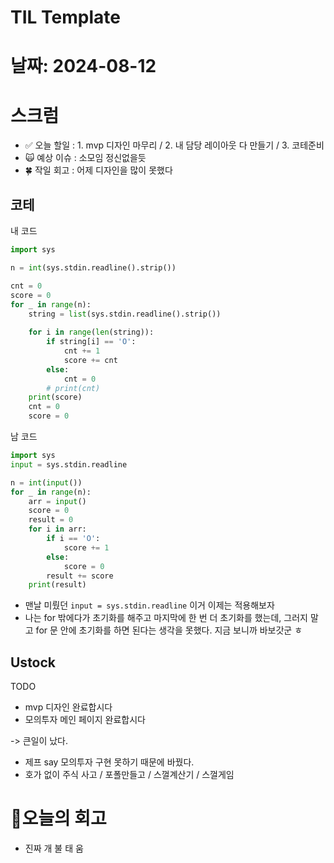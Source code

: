 # TIL Template

# 날짜: 2024-08-12

# 스크럼
- ✅ 오늘 할일 : 1. mvp 디자인 마무리 / 2. 내 담당 레이아웃 다 만들기 / 3. 코테준비
- 🙀 예상 이슈 : 소모임 정신없을듯
- 🍀 작일 회고 : 어제 디자인을 많이 못했다

## 코테

내 코드
```python
import sys

n = int(sys.stdin.readline().strip())

cnt = 0
score = 0
for _ in range(n):
    string = list(sys.stdin.readline().strip())
    
    for i in range(len(string)):
        if string[i] == 'O':
            cnt += 1
            score += cnt
        else:
            cnt = 0
        # print(cnt)
    print(score)
    cnt = 0
    score = 0
```

남 코드
```python
import sys
input = sys.stdin.readline

n = int(input())
for _ in range(n):
    arr = input()
    score = 0
    result = 0
    for i in arr:
        if i == 'O':
            score += 1
        else: 
            score = 0
        result += score
    print(result)
```
- 맨날 미뤘던 ``input = sys.stdin.readline`` 이거 이제는 적용해보자
- 나는 for 밖에다가 초기화를 해주고 마지막에 한 번 더 초기화를 했는데, 그러지 말고 for 문 안에 초기화를 하면 된다는 생각을 못했다. 지금 보니까 바보갓군 ㅎ


## Ustock
TODO
- mvp 디자인 완료합시다 
- 모의투자 메인 페이지 완료합시다

-> 큰일이 났다.
- 제프 say 모의투자 구현 못하기 때문에 바꿨다.
- 호가 없이 주식 사고 / 포폴만들고 / 스껄계산기 / 스껄게임


# 🎱오늘의 회고
- 진짜 개 불 태 움